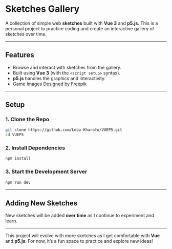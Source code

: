 # Sketches Gallery 

A collection of simple web **sketches** built with **Vue 3** and **p5.js**. This is a personal project to practice coding and create an interactive gallery of sketches over time.

---

## Features

* Browse and interact with sketches from the gallery.
* Built using **Vue 3** (with the `<script setup>` syntax).
* **p5.js** handles the graphics and interactivity.
* Game Images [Designed by Freepik](http://www.freepik.com )

---

## Setup

### 1. Clone the Repo

```bash
git clone https://github.com/Lebo-Kharafu/VUEP5.git
cd VUEP5
```

### 2. Install Dependencies

```bash
npm install
```

### 3. Start the Development Server

```bash
npm run dev
```

---

## Adding New Sketches

New sketches will be added **over time** as I continue to experiment and learn.

---

This project will evolve with more sketches as I get comfortable with **Vue** and **p5.js**. For now, it’s a fun space to practice and explore new ideas!
